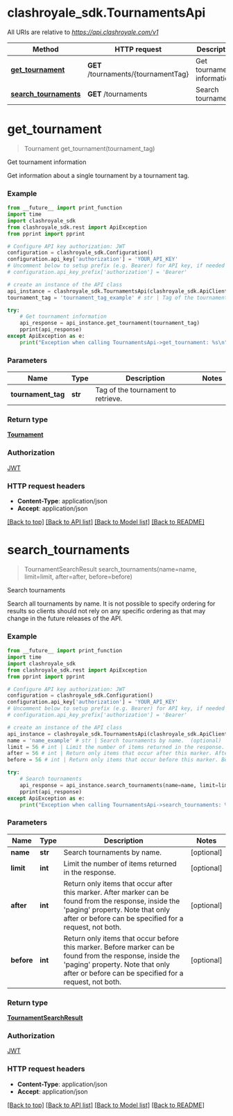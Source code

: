 # clashroyale_sdk.TournamentsApi

All URIs are relative to *https://api.clashroyale.com/v1*

Method | HTTP request | Description
------------- | ------------- | -------------
[**get_tournament**](TournamentsApi.md#get_tournament) | **GET** /tournaments/{tournamentTag} | Get tournament information
[**search_tournaments**](TournamentsApi.md#search_tournaments) | **GET** /tournaments | Search tournaments


# **get_tournament**
> Tournament get_tournament(tournament_tag)

Get tournament information

Get information about a single tournament by a tournament tag. 

### Example
```python
from __future__ import print_function
import time
import clashroyale_sdk
from clashroyale_sdk.rest import ApiException
from pprint import pprint

# Configure API key authorization: JWT
configuration = clashroyale_sdk.Configuration()
configuration.api_key['authorization'] = 'YOUR_API_KEY'
# Uncomment below to setup prefix (e.g. Bearer) for API key, if needed
# configuration.api_key_prefix['authorization'] = 'Bearer'

# create an instance of the API class
api_instance = clashroyale_sdk.TournamentsApi(clashroyale_sdk.ApiClient(configuration))
tournament_tag = 'tournament_tag_example' # str | Tag of the tournament to retrieve. 

try:
    # Get tournament information
    api_response = api_instance.get_tournament(tournament_tag)
    pprint(api_response)
except ApiException as e:
    print("Exception when calling TournamentsApi->get_tournament: %s\n" % e)
```

### Parameters

Name | Type | Description  | Notes
------------- | ------------- | ------------- | -------------
 **tournament_tag** | **str**| Tag of the tournament to retrieve.  | 

### Return type

[**Tournament**](Tournament.md)

### Authorization

[JWT](../README.md#JWT)

### HTTP request headers

 - **Content-Type**: application/json
 - **Accept**: application/json

[[Back to top]](#) [[Back to API list]](../README.md#documentation-for-api-endpoints) [[Back to Model list]](../README.md#documentation-for-models) [[Back to README]](../README.md)

# **search_tournaments**
> TournamentSearchResult search_tournaments(name=name, limit=limit, after=after, before=before)

Search tournaments

Search all tournaments by name.  It is not possible to specify ordering for results so clients should not rely on any specific ordering as that may change in the future releases of the API. 

### Example
```python
from __future__ import print_function
import time
import clashroyale_sdk
from clashroyale_sdk.rest import ApiException
from pprint import pprint

# Configure API key authorization: JWT
configuration = clashroyale_sdk.Configuration()
configuration.api_key['authorization'] = 'YOUR_API_KEY'
# Uncomment below to setup prefix (e.g. Bearer) for API key, if needed
# configuration.api_key_prefix['authorization'] = 'Bearer'

# create an instance of the API class
api_instance = clashroyale_sdk.TournamentsApi(clashroyale_sdk.ApiClient(configuration))
name = 'name_example' # str | Search tournaments by name.  (optional)
limit = 56 # int | Limit the number of items returned in the response.  (optional)
after = 56 # int | Return only items that occur after this marker. After marker can be found from the response, inside the 'paging' property. Note that only after or before can be specified for a request, not both.  (optional)
before = 56 # int | Return only items that occur before this marker. Before marker can be found from the response, inside the 'paging' property. Note that only after or before can be specified for a request, not both.  (optional)

try:
    # Search tournaments
    api_response = api_instance.search_tournaments(name=name, limit=limit, after=after, before=before)
    pprint(api_response)
except ApiException as e:
    print("Exception when calling TournamentsApi->search_tournaments: %s\n" % e)
```

### Parameters

Name | Type | Description  | Notes
------------- | ------------- | ------------- | -------------
 **name** | **str**| Search tournaments by name.  | [optional] 
 **limit** | **int**| Limit the number of items returned in the response.  | [optional] 
 **after** | **int**| Return only items that occur after this marker. After marker can be found from the response, inside the &#39;paging&#39; property. Note that only after or before can be specified for a request, not both.  | [optional] 
 **before** | **int**| Return only items that occur before this marker. Before marker can be found from the response, inside the &#39;paging&#39; property. Note that only after or before can be specified for a request, not both.  | [optional] 

### Return type

[**TournamentSearchResult**](TournamentSearchResult.md)

### Authorization

[JWT](../README.md#JWT)

### HTTP request headers

 - **Content-Type**: application/json
 - **Accept**: application/json

[[Back to top]](#) [[Back to API list]](../README.md#documentation-for-api-endpoints) [[Back to Model list]](../README.md#documentation-for-models) [[Back to README]](../README.md)

